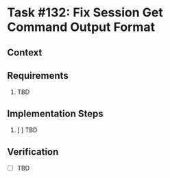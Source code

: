 # Task #132: Fix Session Get Command Output Format

## Context

## Requirements

1. TBD

## Implementation Steps

1. [ ] TBD

## Verification

- [ ] TBD
